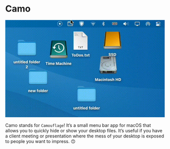 # Camo

![demo](CamoDemo.gif)

Camo stands for `Camouflage`! It’s a small menu bar app for macOS that allows you to quickly hide or show your desktop files. It’s useful if you have a client meeting or presentation where the mess of your desktop is exposed to people you want to impress. 🙃
